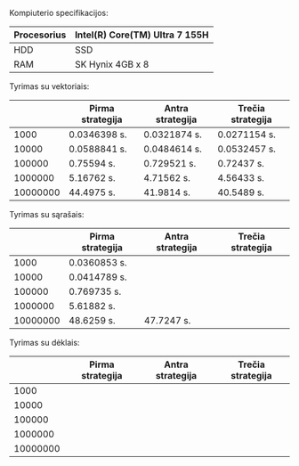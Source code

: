 Kompiuterio specifikacijos:

|Procesorius | Intel(R) Core(TM) Ultra 7 155H|
|------------|-------------------------------|
| HDD        | SSD                           |
| RAM        | SK Hynix 4GB x 8              |

Tyrimas su vektoriais:


|         | Pirma strategija | Antra strategija | Trečia strategija |
|---------|------------------|------------------|-------------------|
|1000     |  0.0346398 s.    |  0.0321874 s.    |  0.0271154 s.     |
|10000    |  0.0588841 s.    |  0.0484614 s.    |  0.0532457 s.     |
|100000   |  0.75594 s.      |  0.729521 s.     |  0.72437 s.       |
|1000000  |  5.16762 s.      |  4.71562 s.      |  4.56433 s.       |
|10000000 |  44.4975 s.      |  41.9814 s.      |  40.5489 s.       |


Tyrimas su sąrašais:

|         | Pirma strategija | Antra strategija | Trečia strategija |
|---------|------------------|------------------|-------------------|
|1000     | 0.0360853 s.     |                  |                   |
|10000    | 0.0414789 s.     |                  |                   |
|100000   | 0.769735 s.      |                  |                   |
|1000000  | 5.61882 s.       |                  |                   |
|10000000 | 48.6259 s.       |   47.7247 s.     |                   |



Tyrimas su dėklais:


|         | Pirma strategija | Antra strategija | Trečia strategija |
|---------|------------------|------------------|-------------------|
|1000     |                  |                  |                   |
|10000    |                  |                  |                   |
|100000   |                  |                  |                   |
|1000000  |                  |                  |                   |
|10000000 |                  |                  |                   |
